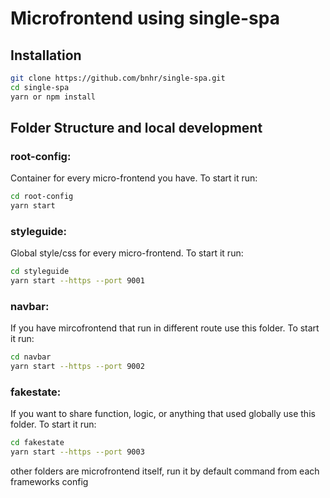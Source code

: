 # Microfrontend using single-spa
## Installation
```bash
git clone https://github.com/bnhr/single-spa.git
cd single-spa
yarn or npm install
``` 


## Folder Structure and local development
### root-config:
Container for every micro-frontend you have. To start it run:
```bash
cd root-config
yarn start
``` 
### styleguide:
Global style/css for every micro-frontend. To start it run:
```bash
cd styleguide
yarn start --https --port 9001
``` 

### navbar:
If you have mircofrontend that run in different route use this folder. To start it run:
```bash
cd navbar
yarn start --https --port 9002
``` 

### fakestate:
If you want to share function, logic, or anything that used globally use this folder. To start it run:
```bash
cd fakestate
yarn start --https --port 9003
``` 

other folders are microfrontend itself, run it by default command from each frameworks config
